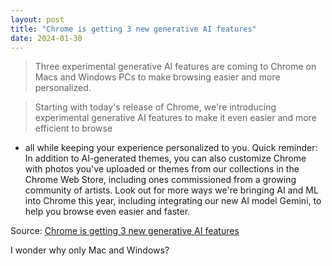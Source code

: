 ```yaml
---
layout: post
title: "Chrome is getting 3 new generative AI features"
date: 2024-01-30
---
```


>Three experimental generative AI features are coming to Chrome on Macs and
Windows PCs to make browsing easier and more personalized.

> Starting with today's release of Chrome, we're introducing experimental
generative AI features to make it even easier and more efficient to browse
- all while keeping your experience personalized to you. Quick reminder: In
addition to AI-generated themes, you can also customize Chrome with photos
you've uploaded or themes from our collections in the Chrome Web Store,
including ones commissioned from a growing community of artists. Look out
for more ways we're bringing AI and ML into Chrome this year, including
integrating our new AI model Gemini, to help you browse even easier and
faster.

Source: [Chrome is getting 3 new generative AI features](
https://blog.google/products/chrome/google-chrome-generative-ai-features-january-2024/
)

I wonder why only Mac and Windows?

